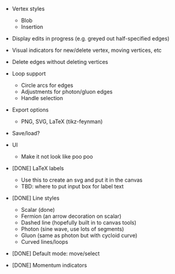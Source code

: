 * Vertex styles
  * Blob
  * Insertion
* Display edits in progress (e.g. greyed out half-specified edges)
* Visual indicators for new/delete vertex, moving vertices, etc
* Delete edges without deleting vertices
* Loop support
  * Circle arcs for edges
  * Adjustments for photon/gluon edges
  * Handle selection
* Export options
  * PNG, SVG, LaTeX (tikz-feynman)
* Save/load?
* UI
  * Make it not look like poo poo

* [DONE] LaTeX labels
  * Use this to create an svg and put it in the canvas
  * TBD: where to put input box for label text
* [DONE] Line styles
  * Scalar (done)
  * Fermion (an arrow decoration on scalar)
  * Dashed line (hopefully built in to canvas tools)
  * Photon (sine wave, use lots of segments)
  * Gluon (same as photon but with cycloid curve)
  * Curved lines/loops
* [DONE] Default mode: move/select
* [DONE] Momentum indicators

